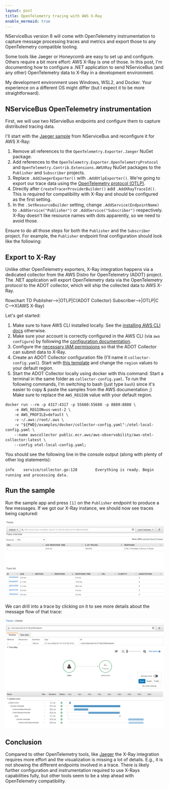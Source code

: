 ```yaml
---
layout: post
title: OpenTelemetry tracing with AWS X-Ray
enable_mermaid: true
---
```


NServiceBus version 8 will come with OpenTelemetry instrumentation to capture message processing traces and metrics and export those to any OpenTelemetry compatible tooling.

Some tools like Jaeger or Honeycomb are easy to set up and configure. Others require a bit more effort: AWS X-Ray is one of those. In this post, I'm documenting how to configure a .NET application to send NServiceBus (and any other) OpenTelemetry data to X-Ray in a development environment.

My development environment uses Windows, WSL2, and Docker. Your experience on a different OS might differ (but I expect it to be more straightforward).

## NServiceBus OpenTelemetry instrumentation

First, we will use two NServieBus endpoints and configure them to capture distributed tracing data.

I'll start with the [Jaeger sample](https://docs.particular.net/samples/open-telemetry/jaeger/) from NServiceBus and reconfigure it for AWS X-Ray:

1. Remove all references to the `OpenTelemetry.Exporter.Jaeger` NuGet package.
1. Add references to the `OpenTelemetry.Exporter.OpenTelemetryProtocol` and `OpenTelemetry.Contrib.Extensions.AWSXRay` NuGet packages to the `Publisher` and `Subscriber` projects.
1. Replace `.AddJaegerExporter()` with `.AddOtlpExporter()`. We're going to export our trace data using the [OpenTelemetry protocol (OTLP)](https://opentelemetry.io/docs/reference/specification/protocol/).
1. Directly after `CreateTracerProviderBuilder()` add `.AddXRayTraceId()`. This is required for compatibility with X-Ray and should be configured as the first setting.
1. In the `.SetResourceBuilder` setting, change `.AddService(EndpointName)` to `.AddService("Publisher")` or `.AddService("Subscriber")` respectively. X-Ray doesn't like resource names with dots apparently, so we need to avoid those.

Ensure to do all those steps for both the `Publisher` and the `Subscriber` project. For example, the `Publisher` endpoint final configuration should look like the following:

## Export to X-Ray

Unlike other OpenTelemetry exporters, X-Ray integration happens via a dedicated collector from the AWS Distro for OpenTelemetry (ADOT) project. The .NET application will export OpenTelemetry data via the OpenTelemetry protocol to the ADOT collector, which will ship the collected data to AWS X-Ray.

<div class="mermaid">
flowchart TD
    Publisher-->|OTLP|C(ADOT Collector)
    Subscriber-->|OTLP|C
    C-->X(AWS X-Ray)
</div>

Let's get started:

1. Make sure to have AWS CLI installed locally. See the [installing AWS CLI docs](https://docs.aws.amazon.com/cli/latest/userguide/getting-started-install.html) otherwise.
1. Make sure your account is correctly configured in the AWS CLI (via `aws configure`) by following the [configuration documentation](https://docs.aws.amazon.com/cli/latest/userguide/cli-configure-quickstart.html).
1. Configure the [necessary IAM permissions](https://aws-otel.github.io/docs/setup/permissions) so that the ADOT Collector can submit data to X-Ray.
1. Create an ADOT Collector configuration file (I'll name it `collector-config.yaml`). Start with [this template](https://github.com/aws-observability/aws-otel-dotnet/blob/main/integration-test-app/collector-config-local.yml) and change the `region` values to your default region.
1. Start the ADOT Collector locally using docker with this command: Start a terminal in the same folder as `collector-config.yaml`. To run the following commands, I'm switching to bash (just type `bash`) since it's easier to copy & paste the samples from the AWS documentation ;) Make sure to replace the `AWS_REGION` value with your default region.

```
docker run --rm -p 4317:4317 -p 55680:55680 -p 8889:8888 \
    -e AWS_REGION=us-west-2 \
    -e AWS_PROFILE=default \
    -v ~/.aws:/root/.aws \
    -v "${PWD}/examples/docker/collector-config.yaml":/otel-local-config.yaml \
    --name awscollector public.ecr.aws/aws-observability/aws-otel-collector:latest \
    --config otel-local-config.yaml;
```

You should see the following line in the console output (along with plenty of other log statements):

`info    service/collector.go:128        Everything is ready. Begin running and processing data.`

## Run the sample

Run the sample app and press `[1]` on the `Publisher` endpoint to produce a few messages. If we got our X-Ray instance, we should now see traces being captured:

![AWS X-Ray traces view](/assets/aws-traces-view.png)

We can drill into a trace by clicking on it to see more details about the message flow of that trace:

![AWS X-Ray trace details view](/assets/aws-trace-details-view.png)


## Conclusion

Compared to other OpenTelemetry tools, like [Jaeger](https://www.jaegertracing.io/) the X-Ray integration requires more effort and the visualization is missing a lot of details. E.g., it is not showing the different endpoints involved in a trace. There is likely further configuration and instrumentation required to use X-Rays capabilities fully, but other tools seem to be a step ahead with OpenTelemetry compatibility.
